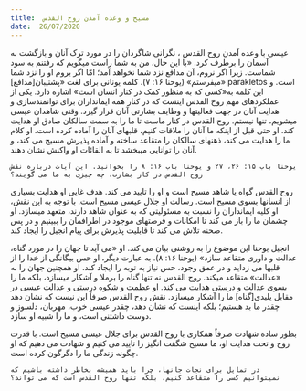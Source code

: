 ```yaml
---
title:  مسیح و وعده آمدن روح القدس
date:  26/07/2020
---
```


عیسی با وعده آمدن روح القدس ، نگرانی شاگردان را در مورد ترک آنان و بازگشت به آسمان را برطرف کرد. «با این حال، من به شما راست میگویم که رفتنم به سود شماست. زیرا اگر نروم، آن مدافع نزد شما نخواهد آمد؛ امّا اگر بروم او را نزد شما میفرستم» (یوحنا ۱۶: ۷). کلمه یونانی برای لغت «پشتیبان[مدافع]» parakletos است. و این کلمه به«کسی که به منظور کمک در کنار انسان است» اشاره دارد. یکی از عملکردهای مهم روح القدس اینست که در کنار همه ایمانداران برای توانمندسازی و هدایت آنان در جهت فعالیتها و وظایف بشارتی آنان قرار گیرد. وقتی شاهدان عیسی میشویم، تنها نیستم. روح القدس در کنار ماست تا ما را به سمت سالکان صادق او هدایت کند. او حتی قبل از اینکه ما آنان را ملاقات کنیم، قلبهای آنان را آماده کرده است. او کلام ما را هدایت می کند، ذهنهای سالکان را متقاعد ساخته و آماده پذیرش مسیح می کند، و آنان را توانایی میبخشد تا به القائات او واکنش نشان دهند.

`یوحنا باب ۱۵: ۲۶، ۲۷ و یوحنا باب ۱۶: ۸ را بخوانید. این آیات درباره نقش روح القدس در کار بشارت، چه چیزی به ما می گویند؟`

روح القدس گواه یا شاهد مسیح است و او را تایید می کند. هدف غایی او هدایت بسیاری از انسانها بسوی مسیح است. رسالت او جلال عیسی مسیح است. با توجه به این نقش، او کلیه ایمانداران را نسبت به مسئولیتی که به عنوان شاهد دارند، متعهد میسازد. او چشمان ما را باز می کند تا امکانات و فرصتهای موجود در اطرافمان را ببینیم و در پس صحنه تلاش می کند تا قابلیت پذیرش برای پیام انجیل را ایجاد کند.

انجیل یوحنا این موضوع را به روشنی بیان می کند. او «می آید تا جهان را در مورد گناه، عدالت و داوری متقاعد سازد» (یوحنا ۱۶: ۸). به عبارت دیگر، او حس بیگانگی از خدا را از قلبها می زداید و در عمق وجود، حس نیاز به توبه را ایجاد کند. او همچنین جهان را به «عدالت»  متقاعد میکند. روح القدس نه تنها گناه را برملا و آشکار میسازد، بلکه ما را بسوی عدالت و درستی هدایت می کند. او عظمت و شکوه درستی و عدالت عیسی در مقابل پلیدی[گناه] ما را آشکار میسازد. نقش روح القدس صرفاً این نیست که نشان دهد چقدر ما بد هستیم؛ بلکه اینست که نشان دهد، چقدر عیسی خوب، مهربان، دلسوز و دوست داشتنی است، و ما را شبیه او سازد.

بطور ساده شهادت صرفاً همکاری با روح القدس برای جلال عیسی مسیح است. با قدرت روح و تحت هدایت او، ما مسیح شگفت انگیز را تایید می کنیم و شهادت می دهیم که او چگونه زندگی ما را دگرگون کرده است.

`در تمایل برای نجات جانها، چرا باید همیشه بخاطر داشته باشیم که نمیتوانیم کسی را متقاعد کنیم، بلکه تنها روح القدس است که می تواند؟`